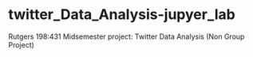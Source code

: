 # twitter_Data_Analysis-jupyer_lab
Rutgers 198:431 Midsemester project: Twitter Data Analysis  (Non Group Project)
